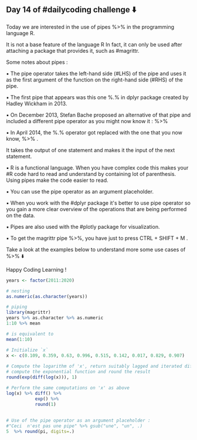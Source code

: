 ## Day 14 of #dailycoding challenge ⬇️

Today we are interested in the use of pipes %>%  in the programming language R.

It is not a base feature of the language R In fact, it can only be used after attaching a package that provides it, such as #magrittr.

Some notes about pipes :

▪ The pipe operator takes the left-hand
side (#LHS) of the pipe and uses it as the first argument of the function on the right-hand side (#RHS) of the pipe.

▪ The first pipe that appears was this one  %.% in dplyr package created by Hadley Wickham in 2013.

▪ On December 2013, Stefan Bache proposed an alternative of that pipe and included a different pipe operator as you might now know it : %>%

▪ In April 2014, the %.% operator got replaced with the one that you now know, %>% .

It takes the output of one statement and makes it the input of the next statement.

▪ R is a functional language. When you have complex code this makes your #R code hard to read and understand by containing lot of parenthesis. Using pipes make the code easier to read.

▪ You can use the pipe operator as an argument placeholder.

▪ When you work with the #dplyr package it's better to use pipe operator so you gain a more clear overview of the operations that are being performed on the data.

▪ Pipes are also used with the #plotly package for visualization.

▪ To get the magrittr pipe %>%, you have just to press CTRL + SHIFT + M .


Take a look at the examples below to understand more some use cases of %>% ⬇️

Happy Coding Learning !

``` r
years <- factor(2011:2020)

# nesting
as.numeric(as.character(years))

# piping
library(magrittr)
years %>% as.character %>% as.numeric  
1:10 %>% mean

# is equivalent to
mean(1:10)

# Initialize `x`
x <- c(0.109, 0.359, 0.63, 0.996, 0.515, 0.142, 0.017, 0.829, 0.907)
         
# Compute the logarithm of 'x', return suitably lagged and iterated differences, 
# compute the exponential function and round the result
round(exp(diff(log(x))), 1)

# Perform the same computations on 'x' as above
log(x) %>% diff() %>%
           exp() %>%
           round(1)
         
         
# Use of the pipe operator as an argument placeholder :
#"Ceci  n'est pas une pipe" %>% gsub("une", "un", .) 
5  %>% round(pi, digits=.)
```


